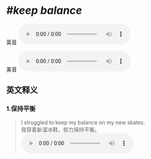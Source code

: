 # ***\#keep balance*** 
英音
<audio src="./media/keep balance1_AAC.aac" controls="controls"></audio>

美音
<audio src="./media/keep balance2_AAC.aac" controls="controls"></audio>



  

英文释义
---
### 1.**保持平衡**  

 > I struggled to keep my balance on my new skates.  
 > 我穿着新溜冰鞋，努力保持平衡。    
<audio src="./media/I struggled to keep my balance on my new_AAC.aac" controls="controls"></audio>


